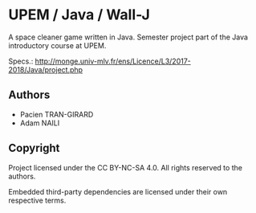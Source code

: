 UPEM / Java / Wall-J
====================

A space cleaner game written in Java.
Semester project part of the Java introductory course at UPEM.

Specs.: http://monge.univ-mlv.fr/ens/Licence/L3/2017-2018/Java/project.php


Authors
-------

- Pacien TRAN-GIRARD
- Adam NAILI


Copyright
---------

Project licensed under the CC BY-NC-SA 4.0. All rights reserved to the authors.

Embedded third-party dependencies are licensed under their own respective terms.
